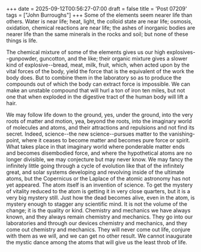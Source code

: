 +++
date = 2025-09-12T00:56:27-07:00
draft = false
title = 'Post 07209'
tags = ["John Burroughs"]
+++
Some of the elements seem nearer life than others. Water is near life; heat, light, the colloid state are near life; osmosis, oxidation, chemical reactions are near life; the ashes of inorganic bodies are nearer life than the same minerals in the rocks and soil; but none of these things is life.

The chemical mixture of some of the elements gives us our high explosives--gunpowder, guncotton, and the like; their organic mixture gives a slower kind of explosive--bread, meat, milk, fruit, which, when acted upon by the vital forces of the body, yield the force that is the equivalent of the work the body does. But to combine them in the laboratory so as to produce the compounds out of which the body can extract force is impossible. We can make an unstable compound that will hurl a ton of iron ten miles, but not one that when exploded in the digestive tract of the human body will lift a hair.

We may follow life down to the ground, yes, under the ground, into the very roots of matter and motion, yea, beyond the roots, into the imaginary world of molecules and atoms, and their attractions and repulsions and not find its secret. Indeed, science--the new science--pursues matter to the vanishing-point, where it ceases to become matter and becomes pure force or spirit. What takes place in that imaginary world where ponderable matter ends and becomes disembodied force, and where the hypothetical atoms are no longer divisible, we may conjecture but may never know. We may fancy the infinitely little going through a cycle of evolution like that of the infinitely great, and solar systems developing and revolving inside of the ultimate atoms, but the Copernicus or the Laplace of the atomic astronomy has not yet appeared. The atom itself is an invention of science. To get the mystery of vitality reduced to the atom is getting it in very close quarters, but it is a very big mystery still. Just how the dead becomes alive, even in the atom, is mystery enough to stagger any scientific mind. It is not the volume of the change; it is the quality or kind. Chemistry and mechanics we have always known, and they always remain chemistry and mechanics. They go into our laboratories and through our devices chemistry and mechanics, and they come out chemistry and mechanics. They will never come out life, conjure with them as we will, and we can get no other result. We cannot inaugurate the mystic dance among the atoms that will give us the least throb of life.
